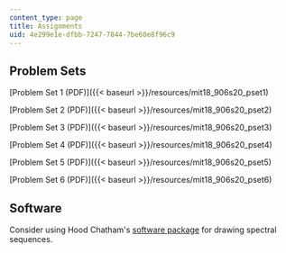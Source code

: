 ```yaml
---
content_type: page
title: Assignments
uid: 4e299e1e-dfbb-7247-7844-7be60e8f96c9
---
```


Problem Sets
------------

[Problem Set 1 (PDF)]({{< baseurl >}}/resources/mit18_906s20_pset1)

[Problem Set 2 (PDF)]({{< baseurl >}}/resources/mit18_906s20_pset2)

[Problem Set 3 (PDF)]({{< baseurl >}}/resources/mit18_906s20_pset3)

[Problem Set 4 (PDF)]({{< baseurl >}}/resources/mit18_906s20_pset4)

[Problem Set 5 (PDF)]({{< baseurl >}}/resources/mit18_906s20_pset5)

[Problem Set 6 (PDF)]({{< baseurl >}}/resources/mit18_906s20_pset6)

Software
--------

Consider using Hood Chatham's [software package](https://github.com/hoodmane/sseqpages/blob/master/sseqpages.sty) for drawing spectral sequences.
